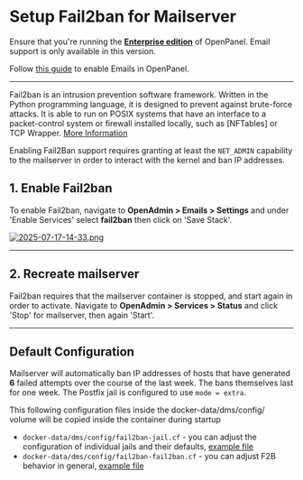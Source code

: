 # Setup Fail2ban for Mailserver


Ensure that you're running the [**Enterprise edition**](https://openpanel.com/enterprise/) of OpenPanel. Email support is only available in this version.

Follow [this guide](/docs/articles/user-experience/how-to-setup-email-in-openpanel/) to enable Emails in OpenPanel.

---

Fail2ban is an intrusion prevention software framework. Written in the Python programming language, it is designed to prevent against brute-force attacks. It is able to run on POSIX systems that have an interface to a packet-control system or firewall installed locally, such as [NFTables] or TCP Wrapper. [More Information](https://en.wikipedia.org/wiki/Fail2ban)

Enabling Fail2Ban support requires granting at least the `NET_ADMIN` capability to the mailserver in order to interact with the kernel and ban IP addresses.


## 1. Enable Fail2ban

To enable Fail2ban, navigate to **OpenAdmin > Emails > Settings** and under 'Enable Services' select **fail2ban** then click on 'Save Stack'.

[![2025-07-17-14-33.png](https://i.postimg.cc/G3q4ByVh/2025-07-17-14-33.png)](https://postimg.cc/qg6JSzp9)

---

## 2. Recreate mailserver

Fail2ban requires that the mailserver container is stopped, and start again in order to activate. Navigate to **OpenAdmin > Services > Status** and click 'Stop' for mailserver, then again 'Start'.

---

## Default Configuration

Mailserver will automatically ban IP addresses of hosts that have generated **6** failed attempts over the course of the last week. The bans themselves last for one week. The Postfix jail is configured to use `mode = extra`.

This following configuration files inside the docker-data/dms/config/ volume will be copied inside the container during startup

- `docker-data/dms/config/fail2ban-jail.cf` - you can adjust the configuration of individual jails and their defaults, [example file](https://github.com/docker-mailserver/docker-mailserver/blob/master/config-examples/fail2ban-jail.cf)
- `docker-data/dms/config/fail2ban-fail2ban.cf` - you can adjust F2B behavior in general, [example file](https://github.com/docker-mailserver/docker-mailserver/blob/master/config-examples/fail2ban-fail2ban.cf)

## 
